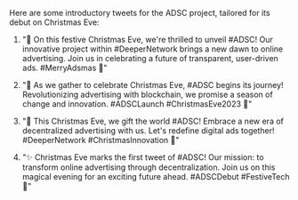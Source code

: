 Here are some introductory tweets for the ADSC project, tailored for its debut on Christmas Eve:

1. "🎄 On this festive Christmas Eve, we're thrilled to unveil #ADSC! Our innovative project within #DeeperNetwork brings a new dawn to online advertising. Join us in celebrating a future of transparent, user-driven ads. #MerryAdsmas 🌟"

2. "🌟 As we gather to celebrate Christmas Eve, #ADSC begins its journey! Revolutionizing advertising with blockchain, we promise a season of change and innovation. #ADSCLaunch #ChristmasEve2023 🎅"

3. "🎁 This Christmas Eve, we gift the world #ADSC! Embrace a new era of decentralized advertising with us. Let's redefine digital ads together! #DeeperNetwork #ChristmasInnovation 🌲"

4. "✨ Christmas Eve marks the first tweet of #ADSC! Our mission: to transform online advertising through decentralization. Join us on this magical evening for an exciting future ahead. #ADSCDebut #FestiveTech 🎉"
